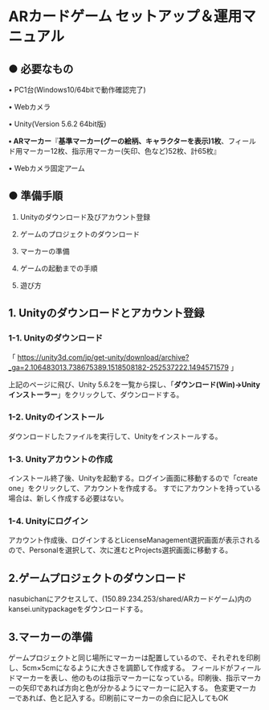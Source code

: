 # ARカードゲーム セットアップ＆運用マニュアル
## ● 必要なもの

• PC1台(Windows10/64bitで動作確認完了)

• Webカメラ

• Unity(Version 5.6.2 64bit版)

**• ARマーカー**『**基準マーカー(グーの絵柄、キャラクターを表示)1枚**、フィールド用マーカー12枚、指示用マーカー(矢印、色など)52枚、計65枚』

• Webカメラ固定アーム

## ● 準備手順
1. Unityのダウンロード及びアカウント登録

2. ゲームのプロジェクトのダウンロード

3. マーカーの準備

4. ゲームの起動までの手順

5. 遊び方

## 1. Unityのダウンロードとアカウント登録
### 1-1. Unityのダウンロード
「 https://unity3d.com/jp/get-unity/download/archive?_ga=2.106483013.738675389.1518508182-252537222.1494571579 」

上記のページに飛び、Unity 5.6.2を一覧から探し、「**ダウンロード(Win)→Unityインストーラー**」をクリックして、ダウンロードする。

### 1-2. Unityのインストール
ダウンロードしたファイルを実行して、Unityをインストールする。

### 1-3. Unityアカウントの作成
インストール終了後、Unityを起動する。ログイン画面に移動するので「create one」をクリックして、アカウントを作成する。
すでにアカウントを持っている場合は、新しく作成する必要はない。

### 1-4. Unityにログイン
アカウント作成後、ログインするとLicenseManagement選択画面が表示されるので、Personalを選択して、次に進むとProjects選択画面に移動する。

## 2.ゲームプロジェクトのダウンロード
nasubichanにアクセスして、(150.89.234.253/shared/ARカードゲーム)内のkansei.unitypackageをダウンロードする。

## 3.マーカーの準備
ゲームプロジェクトと同じ場所にマーカーは配置しているので、それぞれを印刷し、5cm×5cmになるように大きさを調節して作成する。
フィールドがフィールドマーカーを表し、他のものは指示マーカーになっている。印刷後、指示マーカーの矢印であれば方向と色が分かるようにマーカーに記入する。
色変更マーカーであれば、色と記入する。印刷前にマーカーの余白に記入してもOK














